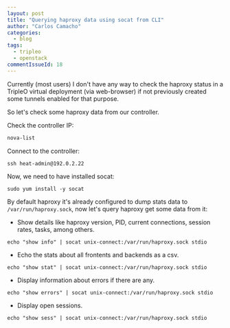 ```yaml
---
layout: post
title: "Querying haproxy data using socat from CLI"
author: "Carlos Camacho"
categories:
  - blog
tags:
  - tripleo
  - openstack
commentIssueId: 18
---
```


Currently (most users) I don't have any way to check the haproxy status in a TripleO virtual deployment (via web-browser) if not previously created some tunnels enabled for that purpose.

So let's check some haproxy data from our controller.

Check the controller IP:

```bash
nova-list
```

Connect to the controller:

```
ssh heat-admin@192.0.2.22
```

Now, we need to have installed socat:

```
sudo yum install -y socat
```

By default haproxy it's already configured to dump stats data to `/var/run/haproxy.sock`,
now let's query haproxy get some data from it:

* Show details like haproxy version, PID, current connections, session rates, tasks, among others.

```
echo "show info" | socat unix-connect:/var/run/haproxy.sock stdio
```

* Echo the stats about all frontents and backends as a csv.

```
echo "show stat" | socat unix-connect:/var/run/haproxy.sock stdio
```

* Display information about errors if there are any.

```
echo "show errors" | socat unix-connect:/var/run/haproxy.sock stdio
```

* Display open sessions.

```
echo "show sess" | socat unix-connect:/var/run/haproxy.sock stdio
```

